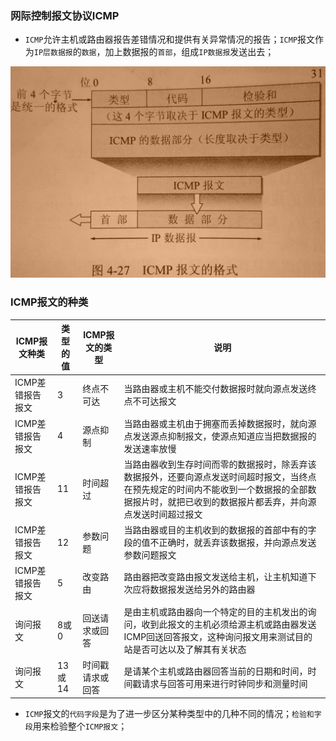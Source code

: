 ### 网际控制报文协议ICMP
+ `ICMP`允许主机或路由器报告差错情况和提供有关异常情况的报告；`ICMP`报文作为`IP层数据报`的`数据`，加上数据报的`首部`，组成`IP数据报`发送出去；

![image](https://github.com/ningbaoqi/ComputerNetWork/blob/master/gif/pic-40.jpg)

### ICMP报文的种类

|ICMP报文种类|类型的值|ICMP报文的类型|说明|
|------|------|------|------|
|ICMP差错报告报文|3|终点不可达|当路由器或主机不能交付数据报时就向源点发送终点不可达报文|
|ICMP差错报告报文|4|源点抑制|当路由器或主机由于拥塞而丢掉数据报时，就向源点发送源点抑制报文，使源点知道应当把数据报的发送速率放慢|
|ICMP差错报告报文|11|时间超过|当路由器收到生存时间而零的数据报时，除丢弃该数据报外，还要向源点发送时间超时报文，当终点在预先规定的时间内不能收到一个数据报的全部数据报片时，就把已收到的数据报片都丢弃，并向源点发送时间超过报文|
|ICMP差错报告报文|12|参数问题|当路由器或目的主机收到的数据报的首部中有的字段的值不正确时，就丢弃该数据报，并向源点发送参数问题报文|
|ICMP差错报告报文|5|改变路由|路由器把改变路由报文发送给主机，让主机知道下次应将数据报发送给另外的路由器|
|询问报文|8或0|回送请求或回答|是由主机或路由器向一个特定的目的主机发出的询问，收到此报文的主机必须给源主机或路由器发送ICMP回送回答报文，这种询问报文用来测试目的站是否可达以及了解其有关状态
|询问报文|13或14|时间戳请求或回答|是请某个主机或路由器回答当前的日期和时间，时间戳请求与回答可用来进行时钟同步和测量时间|

+ `ICMP`报文的`代码字段`是为了进一步区分某种类型中的几种不同的情况；`检验和字段`用来检验整个`ICMP报文`；
